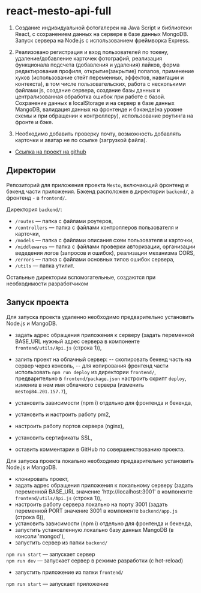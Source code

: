 # react-mesto-api-full

1. Создание индивидуальной фотогалереи на Java Script и библиотеки React, с сохранением данных на сервере в базе данных MongoDB. Запуск сервера на Node.js c использованием фреймворка Express.

2. Реализовано регистрация и вход пользователей по токену, удаление/добавление карточек фотографий, реализация функционала подсчета (добавления и удаления) лайков, форма редактирования профиля, открытие(закрытие) попапов, применение хуков (использование стейт переменных, эффектов, навигации и контекста), в том числе пользовательских, работа с несколькими файлами js, создание сервера, создание базы данных и централизованная обработка ошибок при работе с базой. Сохранение данных в  localStorage и на сервер в базе данных MangoDB, валидация данных на фронтенде и бэкэнде(на уровне схемы и при обращении к контроллеру), использование роутинга на фронте и бэке.

4. Необходимо добавить проверку почту, возможность добавлять карточки и аватар не по ссылке (загрузкой файла).



+ [Ссылка на проект на github](https://github.com/alix1982/react-mesto-api-full)


## Директории

Репозиторий для приложения проекта `Mesto`, включающий фронтенд и бэкенд части приложения. Бэкенд расположен в директории `backend/`, а фронтенд - в `frontend/`.

Директория `backend/`:

- `/routes` — папка с файлами роутеров,
- `/controllers` — папка с файлами контроллеров пользователя и карточки,
- `/models` — папка с файлами описания схем пользователя и карточки,
- `/middlewares` — папка с файлами проверки авторизации, организации ведедения логов (запросов и ошибок), реализации механизма CORS,
- `/errors` — папка с файлами основных типов ошибок сервера,
- `/utils` — папка утилит.

Остальные директории вспомогательные, создаются при необходимости разработчиком

## Запуск проекта

Для запуска проекта удаленно необходимо предварительно установить Node.js и MangoDB.

- задать адрес обращения приложения к серверу (задать переменной BASE_URL нужный адрес сервера в компоненте `frontend/utils/Api.js` (строка 1)),
- залить проект на облачный сервер:
-- скопировать бекенд часть на сервер через консоль,
-- для копирования фронтенд части использовать `npm run deploy` из директории `frontend/`, предварительно в `frontend/package.json` настроить скрипт `deploy`, изменив в нем имя облачного сервера (изменить `mesto@84.201.157.7`),

- установить зависимости (npm i) отдельно для фронтенда и бекенда,
- установить и настроить работу pm2,
- настроить работу портов сервера (nginx),
- установить сертификаты SSL,
- оставить комментарии в GitHub по совершенствованию проекта.

Для запуска проекта локально необходимо предварительно установить Node.js и MangoDB.

- клонировать проект,
- задать адрес обращения приложения к локальному серверу (задать переменной BASE_URL значение 'http://localhost:3001' в компоненте `frontend/utils/Api.js` (строка 1)),
- настроить работу сервера локально на порту 3001 (задать переменной PORT значение 3001 в компоненте `backend/app.js` (строка 6)),
- установить зависимости (npm i) отдельно для фронтенда и бекенда,
- запустить установленную локально базу данных MangoDB (в консоли 'mongod'),
- запустить сервер из папки `backend/`

`npm run start` — запускает сервер   
`npm run dev` — запускает сервер в режиме разработки (с hot-reload)

- запустить приложение из папки `frontend/`

`npm run start` — запускает приложение